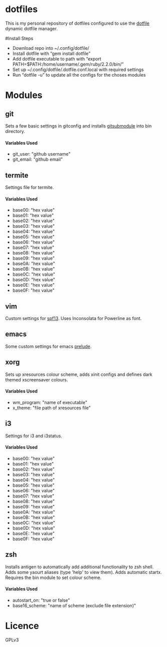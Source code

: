 # dotfiles
This is my personal repository of dotfiles configured to use the
[dotfile](https://github.com/kelseyjudson/dotfile) dynamic dotfile manager.

#Install Steps
* Download repo into ~/.config/dotfile/
* Install dotfile with “gem install dotfile”
* Add dotfile executable to path with “export PATH=$PATH:/home/username/.gem/ruby/2.2.0/bin/”
* Set up ~/.config/dotfile/.dotfile.conf.local with required settings
* Run “dotfile -u” to update all the configs for the choses modules

# Modules
## git
Sets a few basic settings in gitconfig and installs [gitsubmodule](https://github.com/artmees/gitsubmodule) into bin directory.
#### Variables Used
* git_user: "github username"
* git_email: "github email"

## termite
Settings file for termite.
#### Variables Used
* base00: "hex value"
* base01: "hex value"
* base02: "hex value"
* base03: "hex value"
* base04: "hex value"
* base05: "hex value"
* base06: "hex value"
* base07: "hex value"
* base08: "hex value"
* base09: "hex value"
* base0A: "hex value"
* base0B: "hex value"
* base0C: "hex value"
* base0D: "hex value"
* base0E: "hex value"
* base0F: "hex value"

## vim
Custom settings for [spf13](http://vim.spf13.com/). Uses Inconsolata for Powerline as font.

## emacs
Some custom settings for emacs [prelude](https://github.com/bbatsov/prelude).

## xorg
Sets up xresources colour scheme, adds xinit configs and defines dark themed xscreensaver colours.
#### Variables Used
* wm_program: "name of executable"
* x_theme: "file path of xresources file"

## i3
Settings for i3 and i3status.
#### Variables Used
* base00: "hex value"
* base01: "hex value"
* base02: "hex value"
* base03: "hex value"
* base04: "hex value"
* base05: "hex value"
* base06: "hex value"
* base07: "hex value"
* base08: "hex value"
* base09: "hex value"
* base0A: "hex value"
* base0B: "hex value"
* base0C: "hex value"
* base0D: "hex value"
* base0E: "hex value"
* base0F: "hex value"

## zsh
Installs antigen to automatically add additional functionality to zsh shell. Adds some yaourt aliases (type 'help' to view them). Adds automatic startx. Requires the bin module to set colour scheme.
#### Variables Used
* autostart_on: "true or false"
* base16_scheme: "name of scheme (exclude file extension)"

# Licence
GPLv3
